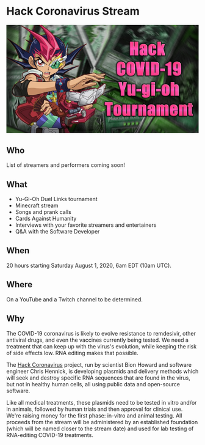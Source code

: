 # Hack Coronavirus Stream

![Hack Coronavirus Stream](images/banner.png)

## Who

List of streamers and performers coming soon!
<!--
  [![](https://img.youtube.com/vi/NLrIs9-n0GQ/0.jpg)](https://www.youtube.com/watch?v=NLrIs9-n0GQ)
  -->

## What

* Yu-Gi-Oh Duel Links tournament
* Minecraft stream
* Songs and prank calls
* Cards Against Humanity
* Interviews with your favorite streamers and entertainers
* Q&A with the Software Developer

## When

20 hours starting Saturday August 1, 2020, 6am EDT (10am UTC).

## Where

On a YouTube and a Twitch channel to be determined.

## Why

The COVID-19 coronavirus is likely to evolve resistance to remdesivir, other antiviral drugs,
and even the vaccines currently being tested. We need a treatment that can keep up with the
virus's evolution, while keeping the risk of side effects low. RNA editing makes that possible.

The [Hack Coronavirus](https://github.com/bionicles/coronavirus) project, run by scientist Bion
Howard and software engineer Chris Hennick, is developing plasmids and delivery methods which
will seek and destroy specific RNA sequences that are found in the virus, but not in healthy
human cells, all using public data and open-source software.

Like all medical treatments, these plasmids need to be tested in vitro and/or in animals,
followed by human trials and then approval for clinical use. We're raising money for the first
phase: in-vitro and animal testing. All proceeds from the stream will be administered by
an established foundation (which will be named closer to the stream date) and used for lab
testing of RNA-editing COVID-19 treatments.
